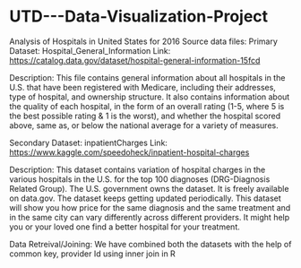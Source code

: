 # UTD---Data-Visualization-Project

Analysis of Hospitals in United States for 2016 Source data files: Primary Dataset: Hospital_General_Information Link: https://catalog.data.gov/dataset/hospital-general-information-15fcd

Description: This file contains general information about all hospitals in the U.S. that have been registered with Medicare, including their addresses, type of hospital, and ownership structure. It also contains information about the quality of each hospital, in the form of an overall rating (1-5, where 5 is the best possible rating & 1 is the worst), and whether the hospital scored above, same as, or below the national average for a variety of measures.

Secondary Dataset: inpatientCharges Link: https://www.kaggle.com/speedoheck/inpatient-hospital-charges

Description: This dataset contains variation of hospital charges in the various hospitals in the U.S. for the top 100 diagnoses (DRG-Diagnosis Related Group). The U.S. government owns the dataset. It is freely available on data.gov. The dataset keeps getting updated periodically. This dataset will show you how price for the same diagnosis and the same treatment and in the same city can vary differently across different providers. It might help you or your loved one find a better hospital for your treatment.

Data Retreival/Joining: We have combined both the datasets with the help of common key, provider Id using inner join in R
